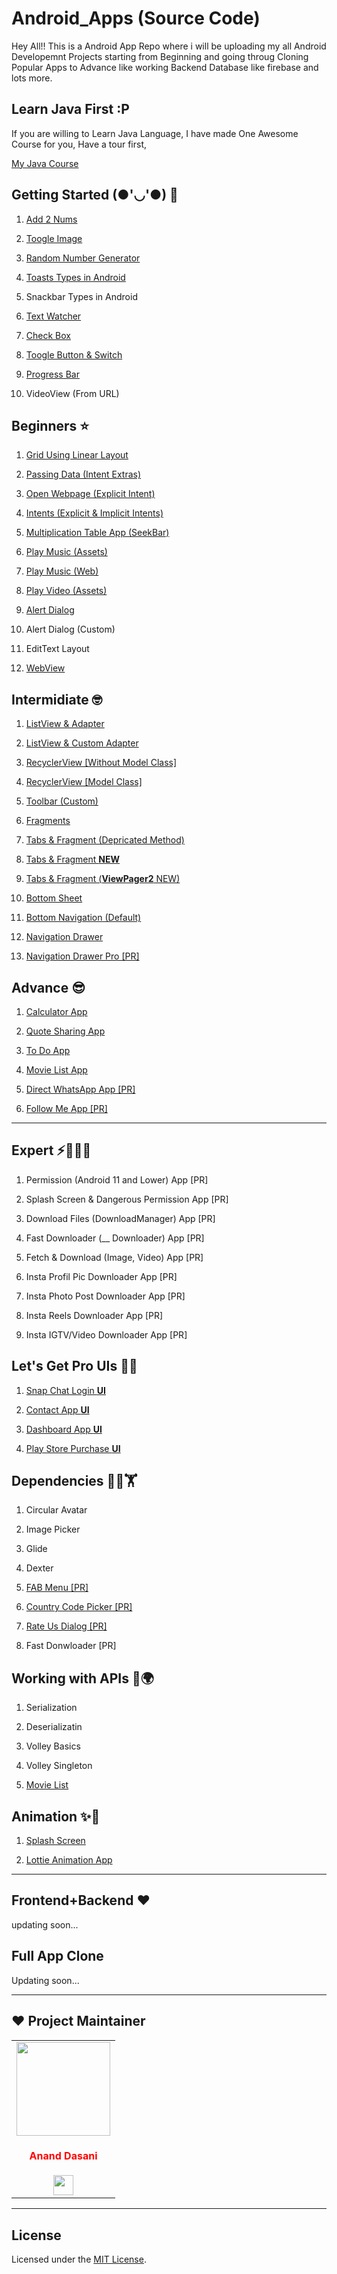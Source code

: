 # Android_Apps (Source Code)

Hey All!!
This is a Android App Repo where i will be uploading my all Android Developemnt Projects starting from Beginning and going throug Cloning Popular Apps to Advance like working Backend Database like firebase and lots more.

## Learn Java First :P

If you are willing to Learn Java Language, I have made One Awesome Course for you, Have a tour first,

[My Java Course](https://github.com/ananddasani/Java-Practice-Course)


## Getting Started (●'◡'●) 🎳

1. [Add 2 Nums](https://github.com/ananddasani/Android_Add_2_Nums)

1. [Toogle Image](https://github.com/ananddasani/Android_Toogle_Image)

1. [Random Number Generator](https://github.com/ananddasani/Android_Random_Number_Generator_App)

1. [Toasts Types in Android](https://github.com/ananddasani/Android_Toasts)

1. Snackbar Types in Android

1. [Text Watcher](https://github.com/ananddasani/Android_TextWatcher)

1. [Check Box](https://github.com/ananddasani/Android_CheckBox)

1. [Toogle Button & Switch](https://github.com/ananddasani/Android_Toggle_Button_And_Switch)

1. [Progress Bar](https://github.com/ananddasani/Android_Progressbar)

1. VideoView (From URL)


## Beginners ⭐

1. [Grid Using Linear Layout](https://github.com/ananddasani/Android_Grid_By_Linear_Layout)

1. [Passing Data (Intent Extras)](https://github.com/ananddasani/Android_Passing_Data)

1. [Open Webpage (Explicit Intent)](https://github.com/ananddasani/Android_Common_Intents)

1. [Intents (Explicit & Implicit Intents)](https://github.com/ananddasani/Android_Intent_Practice)

1. [Multiplication Table App (SeekBar)](https://github.com/ananddasani/Android_Multiplication_Table_App)

1. [Play Music (Assets)](https://github.com/ananddasani/Android_MediaPlayer_Assets)

1. [Play Music (Web)](https://github.com/ananddasani/Android_MediaPlayer_Web)

1. [Play Video (Assets)](https://github.com/ananddasani/Android_VideoPlayer_Assets)

1. [Alert Dialog](https://github.com/ananddasani/Android_Alert_Dialog)

1. Alert Dialog (Custom)

1. EditText Layout

1. [WebView](https://github.com/ananddasani/Android_WebView)

## Intermidiate 🤓

1. [ListView & Adapter](https://github.com/ananddasani/Android_ListView)

1. [ListView & Custom Adapter](https://github.com/ananddasani/Android_Custom_Adapter)

1. [RecyclerView [Without Model Class]](https://github.com/ananddasani/Android_RecyclerView_Without_ModelClass)

1. [RecyclerView [Model Class]](https://github.com/ananddasani/Android_RecyclerView_ModelClass)

1. [Toolbar (Custom)](https://github.com/ananddasani/Android_ToolBar_Custom)

1. [Fragments](https://github.com/ananddasani/Android_Fragment_Concept)

1. [Tabs & Fragment (Depricated Method)](https://github.com/ananddasani/Android_Tabs_and_Fragments)

1. [Tabs & Fragment **NEW**](https://github.com/ananddasani/Android_Tabs_And_Fragment_NEW)

1. [Tabs & Fragment (**ViewPager2** NEW)](https://github.com/ananddasani/Android_Tabs_and_Fragment_ViewPager2)

1. [Bottom Sheet](https://github.com/ananddasani/Android_Bottom_Sheet)

1. [Bottom Navigation (Default)](https://github.com/ananddasani/Android_Bottom_Navigation)

1. [Navigation Drawer](https://github.com/ananddasani/Android_Drawer_App)

1. [Navigation Drawer Pro [PR]](https://github.com/ananddasani/Android_Complete_Navigation_Drawer)

## Advance 😎

1. [Calculator App](https://github.com/ananddasani/Android_Calculator_App)

1. [Quote Sharing App](https://github.com/ananddasani/Android_Quote_Sharing_App)

1. [To Do App](https://github.com/ananddasani/Android_ToDo_App)

1. [Movie List App](https://github.com/ananddasani/Android_Movie_List_App)

1. [Direct WhatsApp App [PR]](https://github.com/ananddasani/Android_Message_WP)

1. [Follow Me App [PR]](https://github.com/ananddasani/Android_FAB_Menu)

---

##  Expert ⚡👨‍🎓🤖

 1. Permission (Android 11 and Lower) App [PR]

1. Splash Screen & Dangerous Permission App [PR]

1. Download Files (DownloadManager) App [PR]

1. Fast Downloader (__ Downloader) App [PR]

1. Fetch & Download (Image, Video) App [PR]

1. Insta Profil Pic Downloader App [PR]

1. Insta Photo Post Downloader App [PR]

1. Insta Reels Downloader App [PR]

1. Insta IGTV/Video Downloader App [PR]


## Let's Get Pro UIs 👀🤺

1. [Snap Chat Login **UI**](https://github.com/ananddasani/Android_Snapchat_Login_UI)

1. [Contact App **UI**](https://github.com/ananddasani/Android_Contact_App_UI)

1. [Dashboard App **UI**](https://github.com/ananddasani/Android_Dashboard_UI)

1. [Play Store Purchase **UI**](https://github.com/ananddasani/Android_Bottom_Sheet)


## Dependencies 🦾🦿🏋️

1. Circular Avatar

1. Image Picker

1. Glide

1. Dexter

1. [FAB Menu [PR]](https://github.com/ananddasani/Android_FAB_Menu)

1. [Country Code Picker [PR]](https://github.com/ananddasani/Android_Country_Code_Picker)

1. [Rate Us Dialog [PR]](https://github.com/ananddasani/Android_Rate_Dialog)

1. Fast Donwloader [PR]


## Working with APIs 🚀🌍

1. Serialization 

1. Deserializatin

1. Volley Basics

1. Volley Singleton

1. [Movie List](https://github.com/ananddasani/Android_Movie_List_App)


## Animation ✨💫

1. [Splash Screen](https://github.com/ananddasani/Android_Splash_Screen)

1. [Lottie Animation App](https://github.com/ananddasani/Android_Animation_App)

---

## Frontend+Backend ❤️

updating soon...


## Full App Clone

Updating soon...

---


## ❤️ Project Maintainer
<table>
<tr>
<td align="center"><a href="https://github.com/ananddasani"><img src="https://avatars.githubusercontent.com/u/74413402?s=400&u=f0e841bfa3bad7e069702458b4f860550545b0ac&v=4" width=150px height=150px /></a></br> <h4 style="color:red;">Anand Dasani</h4>
<a href="https://www.linkedin.com/in/anand-dasani-b72954202/"><img src="https://mpng.subpng.com/20180324/vhe/kisspng-linkedin-computer-icons-logo-social-networking-ser-facebook-5ab6ebfe5f5397.2333748215219374063905.jpg" width="32px" height="32px"></a></td>

</tr>
</table>

---

## License

Licensed under the [MIT License](https://github.com/ananddasani/Flutter_Apps/blob/main/LICENSE).

